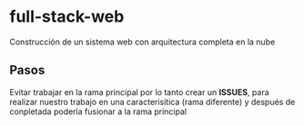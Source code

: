 # full-stack-web
Construcción de un sistema web con arquitectura completa en la nube

## Pasos
Evitar trabajar en la rama principal por lo tanto crear un **ISSUES**, para realizar nuestro trabajo en una caracterisitica (rama diferente) y después de conpletada poderla fusionar a la rama principal
